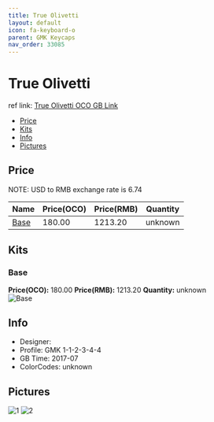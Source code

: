 ```yaml
---
title: True Olivetti
layout: default
icon: fa-keyboard-o
parent: GMK Keycaps
nav_order: 33085
---
```


# True Olivetti

ref link: [True Olivetti OCO GB Link](https://www.originativeco.com/products/true-olivetti)

* [Price](#price)
* [Kits](#kits)
* [Info](#info)
* [Pictures](#pictures)


## Price  
NOTE: USD to RMB exchange rate is 6.74

| Name          | Price(OCO)    |  Price(RMB) | Quantity |
| ------------- | ------------ |  ---------- | -------- |
|[Base](#base)|180.00|1213.20|unknown|


## Kits
### Base
**Price(OCO):** 180.00    **Price(RMB):** 1213.20    **Quantity:** unknown  
<img src="{{ 'assets/images/gmk-keycaps/trueolivetti/kits_pics/base.jpg' | relative_url }}" alt="Base" class="image featured">


## Info
* Designer: 
* Profile: GMK 1-1-2-3-4-4
* GB Time: 2017-07
* ColorCodes: unknown


## Pictures
<img src="{{ 'assets/images/gmk-keycaps/trueolivetti/rendering_pics/1.jpg' | relative_url }}" alt="1" class="image featured">
<img src="{{ 'assets/images/gmk-keycaps/trueolivetti/rendering_pics/2.jpg' | relative_url }}" alt="2" class="image featured">
